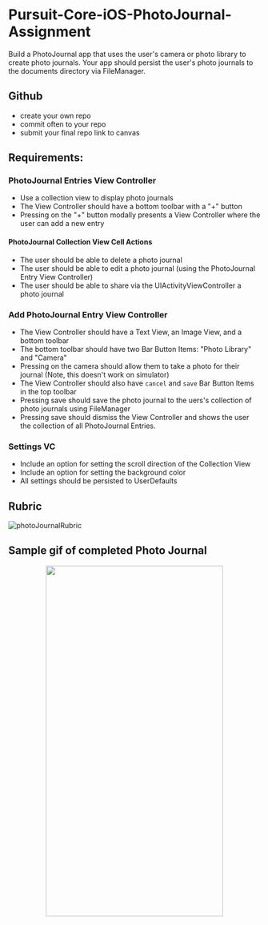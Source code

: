 # Pursuit-Core-iOS-PhotoJournal-Assignment

Build a PhotoJournal app that uses the user's camera or photo library to create photo journals. Your app should persist the user's photo journals to the documents directory via FileManager.

## Github

- create your own repo
- commit often to your repo
- submit your final repo link to canvas

## Requirements: 

### PhotoJournal Entries View Controller

- Use a collection view to display photo journals
- The View Controller should have a bottom toolbar with a "+" button
- Pressing on the "+" button modally presents a View Controller where the user can add a new entry

#### PhotoJournal Collection View Cell Actions

- The user should be able to delete a photo journal 
- The user should be able to edit a photo journal (using the PhotoJournal Entry View Controller)
- The user should be able to share via the UIActivityViewController a photo journal

### Add PhotoJournal Entry View Controller

- The View Controller should have a Text View, an Image View, and a bottom toolbar
- The bottom toolbar should have two Bar Button Items: "Photo Library" and "Camera"
- Pressing on the camera should allow them to take a photo for their journal (Note, this doesn't work on simulator)
- The View Controller should also have `cancel` and `save` Bar Button Items in the top toolbar
- Pressing save should save the photo journal to the uers's collection of photo journals using FileManager
- Pressing save should dismiss the View Controller and shows the user the collection of all PhotoJournal Entries. 

### Settings VC

- Include an option for setting the scroll direction of the Collection View
- Include an option for setting the background color
- All settings should be persisted to UserDefaults

## Rubric

![photoJournalRubric](./photoJournalRubric.png)

## Sample gif of completed Photo Journal 

<p align="center">
  <img src="https://github.com/joinpursuit/Pursuit-Core-iOS-PhotoJournal-Assignment/blob/master/Images/photo-journal.gif" height="700" width="354" />
<p>
